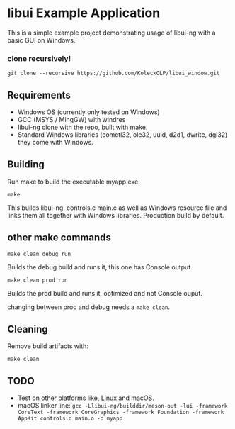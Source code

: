 # libui Example Application

This is a simple example project demonstrating usage of libui-ng with a basic GUI on Windows.

### clone recursively!

```
git clone --recursive https://github.com/KoleckOLP/libui_window.git
```

## Requirements

- Windows OS (currently only tested on Windows)
- GCC (MSYS / MingGW) with windres
- libui-ng clone with the repo, built with make.
- Standard Windows libraries (comctl32, ole32, uuid, d2d1, dwrite, dgi32) they come with Windows.

## Building

Run make to build the executable myapp.exe.

`make`

This builds libui-ng, controls.c main.c as well as Windows resource file and links them all together with Windows libraries. Production build by default.

## other make commands

`make clean debug run`

Builds the debug build and runs it, this one has Console output.

`make clean prod run`

Builds the prod build and runs it, optimized and not Console ouput.

changing between proc and debug needs a `make clean`.

## Cleaning

Remove build artifacts with:

`make clean`

## TODO

- Test on other platforms like, Linux and macOS.
- macOS linker line: `gcc -Llibui-ng/builddir/meson-out -lui -framework CoreText -framework CoreGraphics -framework Foundation -framework AppKit controls.o main.o -o myapp`

